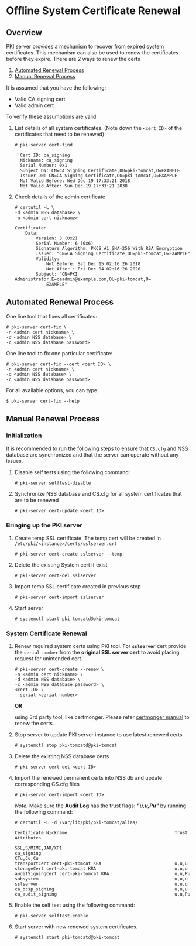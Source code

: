 Offline System Certificate Renewal
==================================

## Overview

PKI server provides a mechanism to recover from expired system certificates. This mechanism can also be
used to renew the certificates before they expire. There are 2 ways to renew the certs

1. [Automated Renewal Process](#Automated-Renewal-Process)
2. [Manual Renewal Process](#Manual-Renewal-Process) 

It is assumed that you have the following:
* Valid CA signing cert
* Valid admin cert

To verify these assumptions are valid:

1. List details of all system certificates. (Note down the `<cert ID>` of the certificates that need to be renewed)

    ````
    # pki-server cert-find

      Cert ID: ca_signing
      Nickname: ca_signing
      Serial Number: 0x1
      Subject DN: CN=CA Signing Certificate,OU=pki-tomcat,O=EXAMPLE
      Issuer DN: CN=CA Signing Certificate,OU=pki-tomcat,O=EXAMPLE
      Not Valid Before: Wed Dec 19 17:33:21 2018
      Not Valid After: Sun Dec 19 17:33:21 2038
    ````

2. Check details of the admin certificate

    ````
    # certutil -L \
    -d <admin NSS database> \
    -n <admin cert nickname>

    Certificate:
        Data:
            Version: 3 (0x2)
            Serial Number: 6 (0x6)
            Signature Algorithm: PKCS #1 SHA-256 With RSA Encryption
            Issuer: "CN=CA Signing Certificate,OU=pki-tomcat,O=EXAMPLE"
            Validity:
                Not Before: Sat Dec 15 02:16:26 2018
                Not After : Fri Dec 04 02:16:26 2020
            Subject: "CN=PKI Administrator,E=caadmin@example.com,OU=pki-tomcat,O=
                EXAMPLE"

    ````

## Automated Renewal Process

One line tool that fixes all certificates:

    # pki-server cert-fix \
    -n <admin cert nickname> \
    -d <admin NSS database> \
    -c <admin NSS database password>

One line tool to fix one particular certificate:

    # pki-server cert-fix --cert <cert ID> \
    -n <admin cert nickname> \
    -d <admin NSS database> \
    -c <admin NSS database password>

For all available options, you can type:

    $ pki-server cert-fix --help

## Manual Renewal Process
### Initialization

It is recommended to run the following steps to ensure that `CS.cfg` and NSS database are synchronized and that the server can operate without any issues.

1. Disable self tests using the following command:
    ````
    # pki-server selftest-disable
    ````

2. Synchronize NSS database and CS.cfg for all system certificates that are to be renewed
    ````
    # pki-server cert-update <cert ID>
    ````

### Bringing up the PKI server

1. Create temp SSL certificate. The temp cert will be created in `/etc/pki/<instance>/certs/sslserver.crt`
    ````
    # pki-server cert-create sslserver --temp
    ````

2. Delete the existing System cert if exist
    ````
    # pki-server cert-del sslserver
    ````

3. Import temp SSL certificate created in previous step
    ````
    # pki-server cert-import sslserver
    ````

4. Start server
    ````
    # systemctl start pki-tomcatd@pki-tomcat
    ````

### System Certificate Renewal

1. Renew required system certs using PKI tool. For **`sslserver`** cert provide the `serial number` from the **original SSL server cert** to avoid placing request for unintended cert.
    ````
    # pki-server cert-create --renew \
    -n <admin cert nickname> \
    -d <admin NSS database> \
    -c <admin NSS database password> \
    <cert ID> \
    --serial <serial number>
    ````
    **OR**

    using 3rd party tool, like certmonger. Please refer [certmonger manual](https://www.freeipa.org/page/Certmonger) to renew the certs.

2. Stop server to update PKI server instance to use latest renewed certs
    ````
    # systemctl stop pki-tomcatd@pki-tomcat
    ````

3. Delete the existing NSS database certs
    ````
    # pki-server cert-del <cert ID>
    ````

4. Import the renewed permanent certs into NSS db and update corresponding CS.cfg files
    ````
    # pki-server cert-import <cert ID>
    ````

    *Note:* Make sure the **Audit Log** has the trust flags: ***"u,u,Pu"*** by running the following command:
    ````
    # certutil -L -d /var/lib/pki/pki-tomcat/alias/

    Certificate Nickname                                         Trust Attributes
                                                                 SSL,S/MIME,JAR/XPI
    ca_signing                                                   CTu,Cu,Cu
    transportCert cert-pki-tomcat KRA                            u,u,u
    storageCert cert-pki-tomcat KRA                              u,u,u
    auditSigningCert cert-pki-tomcat KRA                         u,u,Pu
    subsystem                                                    u,u,u
    sslserver                                                    u,u,u
    ca_ocsp_signing                                              u,u,u
    ca_audit_signing                                             u,u,Pu
    ````
5. Enable the self test using the following command:
    ````
    # pki-server selftest-enable
    ````

6. Start server with new renewed system certificates.
    ````
    # systemctl start pki-tomcatd@pki-tomcat
    ````